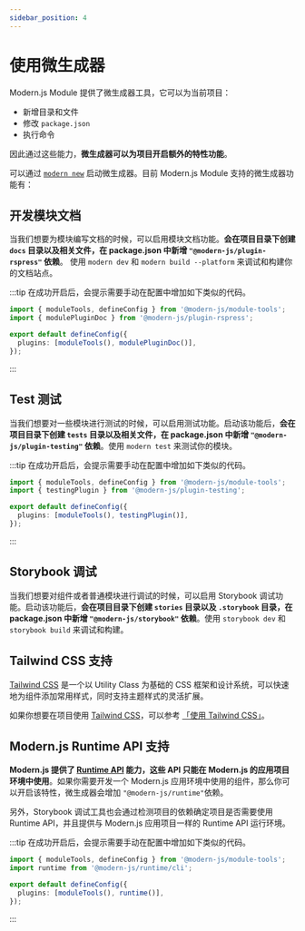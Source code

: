 ```yaml
---
sidebar_position: 4
---
```


# 使用微生成器

Modern.js Module 提供了微生成器工具，它可以为当前项目：

- 新增目录和文件
- 修改 `package.json`
- 执行命令

因此通过这些能力，**微生成器可以为项目开启额外的特性功能**。

可以通过 [`modern new`](/guide/basic/command-preview) 启动微生成器。目前 Modern.js Module 支持的微生成器功能有：

## 开发模块文档

当我们想要为模块编写文档的时候，可以启用模块文档功能。**会在项目目录下创建 `docs` 目录以及相关文件，在 package.json 中新增 `"@modern-js/plugin-rspress"` 依赖**。
使用 `modern dev` 和 `modern build --platform` 来调试和构建你的文档站点。

:::tip
在成功开启后，会提示需要手动在配置中增加如下类似的代码。

```ts
import { moduleTools, defineConfig } from '@modern-js/module-tools';
import { modulePluginDoc } from '@modern-js/plugin-rspress';

export default defineConfig({
  plugins: [moduleTools(), modulePluginDoc()],
});
```

:::

## Test 测试

当我们想要对一些模块进行测试的时候，可以启用测试功能。启动该功能后，**会在项目目录下创建 `tests` 目录以及相关文件，在 package.json 中新增 `"@modern-js/plugin-testing"` 依赖**。使用 `modern test` 来测试你的模块。

:::tip
在成功开启后，会提示需要手动在配置中增加如下类似的代码。

```ts
import { moduleTools, defineConfig } from '@modern-js/module-tools';
import { testingPlugin } from '@modern-js/plugin-testing';

export default defineConfig({
  plugins: [moduleTools(), testingPlugin()],
});
```

:::

## Storybook 调试

当我们想要对组件或者普通模块进行调试的时候，可以启用 Storybook 调试功能。启动该功能后，**会在项目目录下创建 `stories` 目录以及 `.storybook` 目录，在 package.json 中新增 `"@modern-js/storybook"` 依赖**。使用 `storybook dev` 和 `storybook build` 来调试和构建。

## Tailwind CSS 支持

[Tailwind CSS](https://tailwindcss.com/) 是一个以 Utility Class 为基础的 CSS 框架和设计系统，可以快速地为组件添加常用样式，同时支持主题样式的灵活扩展。

如果你想要在项目使用 [Tailwind CSS](https://tailwindcss.com/)，可以参考 [「使用 Tailwind CSS」](https://modernjs.dev/module-tools/guide/best-practices/components.html#tailwind-css)。

## Modern.js Runtime API 支持

**Modern.js 提供了 [Runtime API](https://modernjs.dev/configure/app/runtime/intro) 能力，这些 API 只能在 Modern.js 的应用项目环境中使用**。如果你需要开发一个 Modern.js 应用环境中使用的组件，那么你可以开启该特性，微生成器会增加 `"@modern-js/runtime"`依赖。

另外，Storybook 调试工具也会通过检测项目的依赖确定项目是否需要使用 Runtime API，并且提供与 Modern.js 应用项目一样的 Runtime API 运行环境。

:::tip
在成功开启后，会提示需要手动在配置中增加如下类似的代码。

```ts
import { moduleTools, defineConfig } from '@modern-js/module-tools';
import runtime from '@modern-js/runtime/cli';

export default defineConfig({
  plugins: [moduleTools(), runtime()],
});
```

:::
